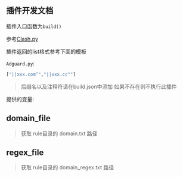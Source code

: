 ## 插件开发文档

插件入口函数为`build()`

参考[Clash.py](./Clash.py)

插件返回的list格式参考下面的模板

`Adguard.py`:

```python
["||xxx.com^","||xxx.cc^"]
```
> 后缀名以及注释符请在build.json中添加 如果不存在则不执行此插件

提供的变量:


## domain_file
> 获取 rule目录的 domain.txt 路径

## regex_file
>获取 rule目录的 domain_regex.txt 路径